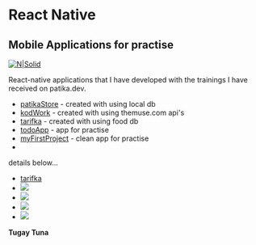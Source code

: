 # React Native
## Mobile Applications for practise

[![N|Solid](https://app.patika.dev/staticFiles/newPatikaLogo.svg)](https://app.patika.dev/)


React-native applications that I have developed with the trainings I have received on patika.dev.

- [patikaStore](https://github.com/tugaytuna/ReactNative/tree/main/PatikaStore) - created with using local db
- [kodWork](https://github.com/tugaytuna/ReactNative/tree/main/kodwork) - created with using themuse.com api's
- [tarifka](https://github.com/tugaytuna/ReactNative/tree/main/tarifka) - created with using food db
- [todoApp](https://github.com/tugaytuna/ReactNative/tree/main/todoApp) - app for practise
- [myFirstProject](https://github.com/tugaytuna/ReactNative/tree/main/myFirstProject) - clean app for practise
- 

details below...

- [tarifka](https://github.com/tugaytuna/ReactNative/tree/main/tarifka) 
- ![](/images/1.png)
- ![](/images/2.png)
- ![](/images/3.png)
- ![](/images/4.png)






**Tugay Tuna**




